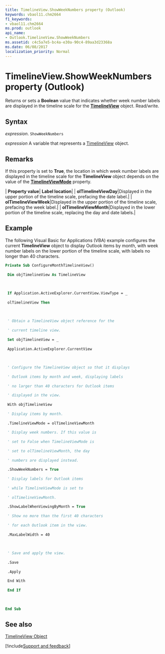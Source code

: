 ```yaml
---
title: TimelineView.ShowWeekNumbers property (Outlook)
keywords: vbaol11.chm2664
f1_keywords:
- vbaol11.chm2664
ms.prod: outlook
api_name:
- Outlook.TimelineView.ShowWeekNumbers
ms.assetid: c4c5a7e5-bc4a-e30a-90c4-89aa3d23368a
ms.date: 06/08/2017
localization_priority: Normal
---
```



# TimelineView.ShowWeekNumbers property (Outlook)

Returns or sets a  **Boolean** value that indicates whether week number labels are displayed in the timeline scale for the **[TimelineView](Outlook.TimelineView.md)** object. Read/write.


## Syntax

_expression_. `ShowWeekNumbers`

_expression_ A variable that represents a [TimelineView](Outlook.TimelineView.md) object.


## Remarks

If this property is set to  **True**, the location in which week number labels are displayed in the timeline scale for the **TimelineView** object depends on the value of the **[TimelineViewMode](Outlook.TimelineView.TimelineViewMode.md)** property.



| **Property value**| **Label location**|
| **olTimelineViewDay**|Displayed in the upper portion of the timeline scale, prefacing the date label.|
| **olTimelineViewWeek**|Displayed in the upper portion of the timeline scale, prefacing the week label.|
| **olTimelineViewMonth**|Displayed in the lower portion of the timeline scale, replacing the day and date labels.|

## Example

The following Visual Basic for Applications (VBA) example configures the current  **TimelineView** object to display Outlook items by month, with week number labels on the lower portion of the timeline scale, with labels no longer than 40 characters.


```vb
Private Sub ConfigureMonthTimelineView() 
 
 Dim objTimelineView As TimelineView 
 
 
 
 If Application.ActiveExplorer.CurrentView.ViewType = _ 
 
 olTimelineView Then 
 
 
 
 ' Obtain a TimelineView object reference for the 
 
 ' current timeline view. 
 
 Set objTimelineView = _ 
 
 Application.ActiveExplorer.CurrentView 
 
 
 
 ' Configure the TimelineView object so that it displays 
 
 ' Outlook items by month and week, displaying labels 
 
 ' no larger than 40 characters for Outlook items 
 
 ' displayed in the view. 
 
 With objTimelineView 
 
 ' Display items by month. 
 
 .TimelineViewMode = olTimelineViewMonth 
 
 ' Display week numbers. If this value is 
 
 ' set to False when TimelineViewMode is 
 
 ' set to olTimelineViewMonth, the day 
 
 ' numbers are displayed instead. 
 
 .ShowWeekNumbers = True 
 
 ' Display labels for Outlook items 
 
 ' while TimelineViewMode is set to 
 
 ' olTimelineViewMonth. 
 
 .ShowLabelWhenViewingByMonth = True 
 
 ' Show no more than the first 40 characters 
 
 ' for each Outlook item in the view. 
 
 .MaxLabelWidth = 40 
 
 
 
 ' Save and apply the view. 
 
 .Save 
 
 .Apply 
 
 End With 
 
 End If 
 
 
 
End Sub
```


## See also


[TimelineView Object](Outlook.TimelineView.md)

[!include[Support and feedback](~/includes/feedback-boilerplate.md)]